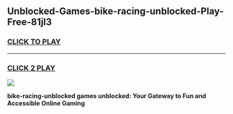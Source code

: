 
## Unblocked-Games-bike-racing-unblocked-Play-Free-81jl3
<h3>
<a href="https://premium76.site?title=bike-racing-unblocked&ref=19M">CLICK TO PLAY</a></h3>
<hr>

<h3>
<a href="https://premium76.site?title=bike-racing-unblocked&ref=19M">CLICK 2 PLAY</a>
  
</h3>

<a href="https://premium76.site?title=bike-racing-unblocked&ref=19M"><img src="https://clearcache.store/games.png"></a>


**bike-racing-unblocked games unblocked: Your Gateway to Fun and Accessible Online Gaming**
